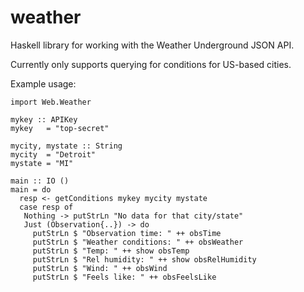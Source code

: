 # weather
Haskell library for working with the Weather Underground JSON API.

Currently only supports querying for conditions for US-based cities.

Example usage:

```
import Web.Weather

mykey :: APIKey
mykey   = "top-secret"

mycity, mystate :: String
mycity  = "Detroit"
mystate = "MI"

main :: IO ()
main = do
  resp <- getConditions mykey mycity mystate
  case resp of
   Nothing -> putStrLn "No data for that city/state"
   Just (Observation{..}) -> do
     putStrLn $ "Observation time: " ++ obsTime
     putStrLn $ "Weather conditions: " ++ obsWeather
     putStrLn $ "Temp: " ++ show obsTemp
     putStrLn $ "Rel humidity: " ++ show obsRelHumidity
     putStrLn $ "Wind: " ++ obsWind
     putStrLn $ "Feels like: " ++ obsFeelsLike
```